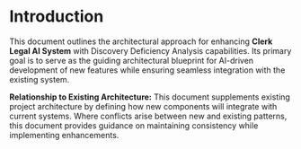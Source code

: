# Introduction

This document outlines the architectural approach for enhancing **Clerk Legal AI System** with Discovery Deficiency Analysis capabilities. Its primary goal is to serve as the guiding architectural blueprint for AI-driven development of new features while ensuring seamless integration with the existing system.

**Relationship to Existing Architecture:**
This document supplements existing project architecture by defining how new components will integrate with current systems. Where conflicts arise between new and existing patterns, this document provides guidance on maintaining consistency while implementing enhancements.
